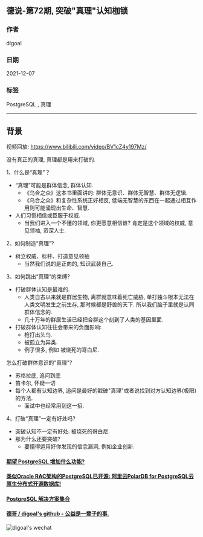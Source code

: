 ## 德说-第72期, 突破"真理"认知枷锁   
                      
### 作者                      
digoal                      
                      
### 日期                      
2021-12-07                     
                      
### 标签                   
PostgreSQL , 真理               
                    
----                    
                    
## 背景                    
视频回放: https://www.bilibili.com/video/BV1cZ4y197Mz/    
  
没有真正的真理, 真理都是用来打破的.     
  
1、什么是“真理”？   
- “真理”可能是群体信念, 群体认知.    
    - 《乌合之众》这本书里面讲的: 群体无意识、群体无智慧、群体无逻辑.     
    - 《乌合之众》和复杂性系统正好相反, 低端无智慧的东西在一起通过相互作用则可能涌现出生命、智慧.     
- 人们习惯相信或臣服于权威.     
    - 当我们进入一个不懂的领域, 你更愿意相信谁? 肯定是这个领域的权威, 意见领袖, 资深人士.   
  
2、如何制造“真理”?    
- 树立权威、标杆、打造意见领袖       
    - 当然我们说的是正向的, 知识武装自己.  
  
3、如何跳出“真理”的束缚?   
- 打破群体认知是最难的.   
    - 人类自古以来就是群居生物, 离群就意味着死亡威胁, 单打独斗根本无法在人类文明发生之前生存, 那时候都是野兽的天下. 所以我们脑子里就是认同群体信念的.    
    - 几十万年的群居生活已经把合群这个刻到了人类的基因里面.   
- 打破群体认知往往会带来的负面影响:   
    - 枪打出头鸟.   
    - 被孤立为异类.   
    - 例子很多, 例如 被烧死的哥白尼.   
  
怎么打破群体意识的"真理"?   
- 苏格拉底, 追问到底  
- 笛卡尔, 怀疑一切  
- 每个人都有认知边界, 追问是最好的戳破"真理"或者说找到对方认知边界(极限)的方法.  
    - 面试中也经常用到这一招.   
  
4、打破“真理”一定有好处吗?   
- 突破认知不一定有好处.   被烧死的哥白尼.     
- 那为什么还要突破?      
    - 要懂得运用好你发现的信念漏洞, 例如企业创新.       
  
  
#### [期望 PostgreSQL 增加什么功能?](https://github.com/digoal/blog/issues/76 "269ac3d1c492e938c0191101c7238216")
  
  
#### [类似Oracle RAC架构的PostgreSQL已开源: 阿里云PolarDB for PostgreSQL云原生分布式开源数据库!](https://github.com/ApsaraDB/PolarDB-for-PostgreSQL "57258f76c37864c6e6d23383d05714ea")
  
  
#### [PostgreSQL 解决方案集合](https://yq.aliyun.com/topic/118 "40cff096e9ed7122c512b35d8561d9c8")
  
  
#### [德哥 / digoal's github - 公益是一辈子的事.](https://github.com/digoal/blog/blob/master/README.md "22709685feb7cab07d30f30387f0a9ae")
  
  
![digoal's wechat](../pic/digoal_weixin.jpg "f7ad92eeba24523fd47a6e1a0e691b59")
  
